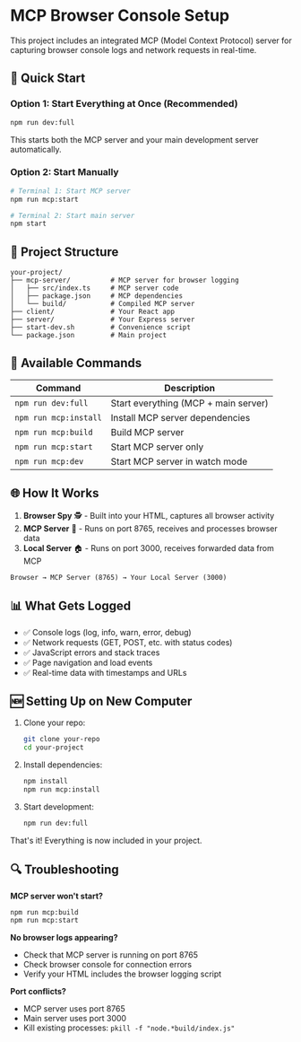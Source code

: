 # MCP Browser Console Setup

This project includes an integrated MCP (Model Context Protocol) server for capturing browser console logs and network requests in real-time.

## 🚀 Quick Start

### Option 1: Start Everything at Once (Recommended)
```bash
npm run dev:full
```
This starts both the MCP server and your main development server automatically.

### Option 2: Start Manually
```bash
# Terminal 1: Start MCP server
npm run mcp:start

# Terminal 2: Start main server
npm start
```

## 📁 Project Structure

```
your-project/
├── mcp-server/          # MCP server for browser logging
│   ├── src/index.ts     # MCP server code
│   ├── package.json     # MCP dependencies
│   └── build/           # Compiled MCP server
├── client/              # Your React app
├── server/              # Your Express server
├── start-dev.sh         # Convenience script
└── package.json         # Main project
```

## 🔧 Available Commands

| Command | Description |
|---------|-------------|
| `npm run dev:full` | Start everything (MCP + main server) |
| `npm run mcp:install` | Install MCP server dependencies |
| `npm run mcp:build` | Build MCP server |
| `npm run mcp:start` | Start MCP server only |
| `npm run mcp:dev` | Start MCP server in watch mode |

## 🌐 How It Works

1. **Browser Spy** 🕵️ - Built into your HTML, captures all browser activity
2. **MCP Server** 📡 - Runs on port 8765, receives and processes browser data
3. **Local Server** 🏠 - Runs on port 3000, receives forwarded data from MCP

```
Browser → MCP Server (8765) → Your Local Server (3000)
```

## 📊 What Gets Logged

- ✅ Console logs (log, info, warn, error, debug)
- ✅ Network requests (GET, POST, etc. with status codes)
- ✅ JavaScript errors and stack traces
- ✅ Page navigation and load events
- ✅ Real-time data with timestamps and URLs

## 🆕 Setting Up on New Computer

1. Clone your repo:
   ```bash
   git clone your-repo
   cd your-project
   ```

2. Install dependencies:
   ```bash
   npm install
   npm run mcp:install
   ```

3. Start development:
   ```bash
   npm run dev:full
   ```

That's it! Everything is now included in your project.

## 🔍 Troubleshooting

**MCP server won't start?**
```bash
npm run mcp:build
npm run mcp:start
```

**No browser logs appearing?**
- Check that MCP server is running on port 8765
- Check browser console for connection errors
- Verify your HTML includes the browser logging script

**Port conflicts?**
- MCP server uses port 8765
- Main server uses port 3000
- Kill existing processes: `pkill -f "node.*build/index.js"`